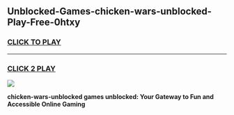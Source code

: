 
## Unblocked-Games-chicken-wars-unblocked-Play-Free-0htxy
<h3>
<a href="https://premium76.site?title=chicken-wars-unblocked&ref=23A">CLICK TO PLAY</a></h3>
<hr>

<h3>
<a href="https://premium76.site?title=chicken-wars-unblocked&ref=23A">CLICK 2 PLAY</a>
  
</h3>

<a href="https://premium76.site?title=chicken-wars-unblocked&ref=23A"><img src="https://clearcache.store/games.png"></a>


**chicken-wars-unblocked games unblocked: Your Gateway to Fun and Accessible Online Gaming**
